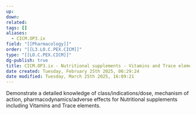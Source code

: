 ```yaml
---
up: 
down: 
related: 
tags: []
aliases:
  - CICM.OP3.ix
field: "[[Pharmacology]]"
order: "[[L3.LO.C.PEX.CICM]]"
type: "[[LO.C.PEX.CICM]]"
dg-publish: true
title: CICM.OP3.ix - Nutritional supplements - Vitamins and Trace elements (L3)
date created: Tuesday, February 25th 2025, 06:29:24
date modified: Tuesday, March 25th 2025, 16:09:21
---
```


Demonstrate a detailed knowledge of class/indications/dose, mechanism of action, pharmacodynamics/adverse effects for Nutritional supplements including Vitamins and Trace elements.
